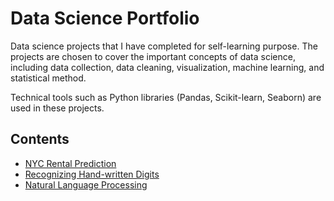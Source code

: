# Data Science Portfolio

Data science projects that I have completed for self-learning purpose. The projects are chosen to cover the important concepts of data science, including data collection, data cleaning, visualization, machine learning, and statistical method.

Technical tools such as Python libraries (Pandas, Scikit-learn, Seaborn) are used in these projects.

## Contents
<ul>
<li><a href="https://github.com/siinn/Data-Science-Portfolio/tree/master/NYC-Rental-Prediction">NYC Rental Prediction</a></li>
<li><a href="https://github.com/siinn/Data-Science-Portfolio/blob/master/DigitRecognizer/notebook/Principal%20Component%20Analysis.ipynb">Recognizing Hand-written Digits</a></li>
<li><a href="https://github.com/siinn/Data-Science-Portfolio/blob/master/NaturalLanguageProcessing/notebook/Natural%20Language%20Processing.ipynb">Natural Language Processing</a></li>
</ul>


